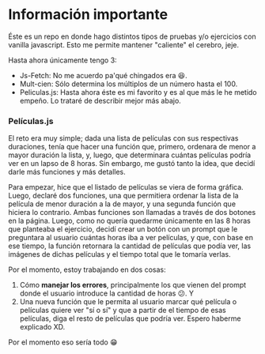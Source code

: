 # Información importante 

Éste es un repo en donde hago distintos tipos de pruebas y/o ejercicios con vanilla javascript. Esto me permite mantener "caliente" el cerebro, jeje.

Hasta ahora únicamente tengo 3:
- Js-Fetch: No me acuerdo pa'qué chingados era :laughing:.
- Mult-cien: Sólo determina los múltiplos de un número hasta el 100.
- Peliculas.js: Hasta ahora éste es mi favorito y es al que más le he metido empeño. Lo trataré de describir mejor más abajo.

### Películas.js
El reto era muy simple; dada una lista de películas con sus respectivas duraciones, tenía que hacer una función que, primero, ordenara de menor a mayor duración la lista, y, luego, que determinara cuántas películas podría ver en un lapso de 8 horas.
Sin embargo, me gustó tanto la idea, que decidí darle más funciones y más detalles.

Para empezar, hice que el listado de películas se viera de forma gráfica.
Luego, declaré dos funciones, una que permitiera ordenar la lista de la película de menor duración a la de mayor, y una segunda función que hiciera lo contrario. Ambas funciones son llamadas a través de dos botones en la página.
Luego, como no quería quedarme únicamente en las 8 horas que planteaba el ejercicio, decidí crear un botón con un prompt que le preguntara al usuario cuántas horas iba a ver películas, y que, con base en ese tiempo, la función retornara la cantidad de películas que podía ver, las imágenes de dichas películas y el tiempo total que le tomaría verlas.

Por el momento, estoy trabajando en dos cosas:
1. Cómo **manejar los errores**, principalmente los que vienen del prompt donde el usuario introduce la cantidad de horas :confused:. Y
2. Una nueva función que le permita al usuario marcar qué película o películas quiere ver "sí o sí" y que a partir de el tiempo de esas películas, diga el resto de películas que podría ver. Espero haberme explicado XD.

Por el momento eso sería todo :grin:
